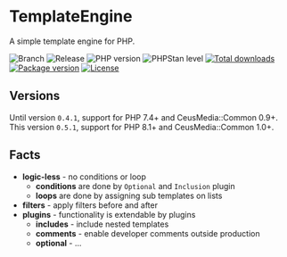 # TemplateEngine

A simple template engine for PHP.

![Branch](https://img.shields.io/badge/Branch-0.5.x-blue?style=flat-square)
![Release](https://img.shields.io/badge/Release-0.5.1-blue?style=flat-square)
![PHP version](https://img.shields.io/badge/PHP-%5E8.1-blue?style=flat-square&color=777BB4)
![PHPStan level](https://img.shields.io/badge/PHPStan_level-max+strict-darkgreen?style=flat-square)
[![Total downloads](http://img.shields.io/packagist/dt/ceus-media/template-engine.svg?style=flat-square)](https://packagist.org/packages/ceus-media/common)
[![Package version](http://img.shields.io/packagist/v/ceus-media/template-engine.svg?style=flat-square)](https://packagist.org/packages/ceus-media/common)
[![License](https://img.shields.io/packagist/l/ceus-media/template-engine.svg?style=flat-square)](https://packagist.org/packages/ceus-media/common)

## Versions

Until version <code>0.4.1</code>, support for PHP 7.4+ and CeusMedia::Common 0.9+.  
This version <code>0.5.1</code>, support for PHP 8.1+ and CeusMedia::Common 1.0+.  

## Facts
- **logic-less** - no conditions or loop
  - **conditions** are done by <code>Optional</code> and <code>Inclusion</code> plugin
  - **loops** are done by assigning sub templates on lists
- **filters** - apply filters before and after
- **plugins** - functionality is extendable by plugins
  - **includes** - include nested templates
  - **comments** - enable developer comments outside production 
  - **optional** - ...
  
